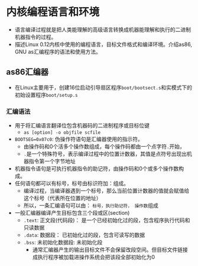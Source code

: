 # 内核编程语言和环境

* 语言编译过程就是把人类能理解的高级语言转换成机器能理解和执行的二进制机器指令的过程。
* 描述Linux 0.12内核中使用的编程语言，目标文件格式和编译环境。介绍as86, GNU as汇编程序的语法和使用方法。

## as86汇编器

* 在Linux主要用于，创建16位启动引导扇区程序`boot/bootsect.s`和实模式下的初始设置程序`boot/setup.s`

### 汇编语法

* 用于将汇编语言翻译位包含机器码的二进制程序或目标位键
  * `as [option] -o objfile scfile`
* `BOOTSEG=0x07c0`: 伪操作符语句是汇编器使用的指示符。
  * 由操作码和0个活多个操作数组成，每个操作码都由一个点字符`.`开始，
  * `.`是一个特殊符号，表示编译过程中的位置计数器，其值是点符号出现出机器指令第一个字节地址
* 机器指令语句是可执行机器指令的助记符，由操作码和0个或多个操作数构成。
* 任何语句都可以有标号，标号由标识符加：组成。
  * 编译过程，当编译器遇到一个标号，那么当前位置计数器的值就会赋值给这个标号（代表所在位置的地址）
  * 所以，一条汇编语句可以由： `标号，执行助记符， 操作数`组成
* 一般汇编器编译产生目标包含三个段或区(section)
  * `.text`: 正文段(代码段)： 是一个已经初始化过的段，包含程序执行代码和只读数据
  * `.data`: 数据段： 已初始化过的段，包含可读写的数据
  * `.bss`: 未初始化数据段: 未初始化段
    * 通常汇编器产生的输出目标文件不会保留改段空间。但目标文件链接成执行程序被加载进操作系统会把该段全部初始化为0